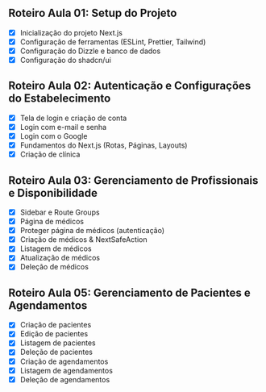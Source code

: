 ## Roteiro Aula 01: Setup do Projeto

- [x] Inicialização do projeto Next.js
- [x] Configuração de ferramentas (ESLint, Prettier, Tailwind)
- [x] Configuração do Dizzle e banco de dados
- [x] Configuração do shadcn/ui

## Roteiro Aula 02: Autenticação e Configurações do Estabelecimento

- [x] Tela de login e criação de conta
- [x] Login com e-mail e senha
- [x] Login com o Google
- [x] Fundamentos do Next.js (Rotas, Páginas, Layouts)
- [x] Criação de clínica

## Roteiro Aula 03: Gerenciamento de Profissionais e Disponibilidade

- [x] Sidebar e Route Groups
- [x] Página de médicos
- [x] Proteger página de médicos (autenticação)
- [x] Criação de médicos & NextSafeAction
- [x] Listagem de médicos
- [x] Atualização de médicos
- [x] Deleção de médicos

## Roteiro Aula 05: Gerenciamento de Pacientes e Agendamentos

- [x] Criação de pacientes
- [x] Edição de pacientes
- [x] Listagem de pacientes
- [x] Deleção de pacientes
- [x] Criação de agendamentos
- [x] Listagem de agendamentos
- [x] Deleção de agendamentos
